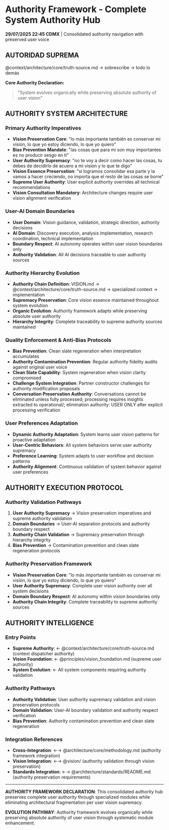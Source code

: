 # Authority Framework - Complete System Authority Hub

**29/07/2025 22:45 CDMX** | Consolidated authority navigation with preserved user voice

## AUTORIDAD SUPREMA
@context/architecture/core/truth-source.md → sobrescribe → todo lo demás

**Core Authority Declaration:**
> "System evolves organically while preserving absolute authority of user vision"

## AUTHORITY SYSTEM ARCHITECTURE

### **Primary Authority Imperatives**
- **Vision Preservation Core**: "lo más importante también es conservar mi visión, lo que yo estoy diciendo, lo que yo quiero"
- **Bias Prevention Mandate**: "las cosas que para mí son muy importantes es no producir sesgo en ti"
- **User Authority Supremacy**: "no te voy a decir como hacer las cosas, tu debes de decidirlo de acuero a mi vision y lo que te digo"
- **Vision Essence Preservation**: "si logramos consolidar esa parte y la vamos a hacer creciendo, no importa que el resto de las cosas se borre"
- **Supreme User Authority**: User explicit authority overrides all technical recommendations
- **Vision Consultation Mandatory**: Architecture changes require user vision alignment verification

### **User-AI Domain Boundaries** 
- **User Domain**: Vision guidance, validation, strategic direction, authority decisions
- **AI Domain**: Discovery execution, analysis implementation, research coordination, technical implementation
- **Boundary Respect**: AI autonomy operates within user vision boundaries only
- **Authority Validation**: All AI decisions traceable to user authority sources

### **Authority Hierarchy Evolution**
- **Authority Chain Definition**: VISION.md → @context/architecture/core/truth-source.md → specialized context → implementation
- **Supremacy Preservation**: Core vision essence maintained throughout system evolution
- **Organic Evolution**: Authority framework adapts while preserving absolute user authority
- **Hierarchy Integrity**: Complete traceability to supreme authority sources maintained

### **Quality Enforcement & Anti-Bias Protocols**
- **Bias Prevention**: Clean slate regeneration when interpretation accumulates
- **Authority Contamination Prevention**: Regular authority fidelity audits against original user voice
- **Clean Slate Capability**: System regeneration when vision clarity compromised
- **Challenge System Integration**: Partner constructor challenges for authority modification proposals
- **Conversation Preservation Authority**: Conversations cannot be eliminated unless fully processed; processing requires insights extracted to operational/; elimination authority: USER ONLY after explicit processing verification

### **User Preferences Adaptation**
- **Dynamic Authority Adaptation**: System learns user vision patterns for proactive adaptation
- **User-Centric Behaviors**: All system behaviors serve user authority supremacy
- **Preference Learning**: System adapts to user workflow and decision patterns
- **Authority Alignment**: Continuous validation of system behavior against user preferences

## AUTHORITY EXECUTION PROTOCOL

### **Authority Validation Pathways**
1. **User Authority Supremacy** → Vision preservation imperatives and supreme authority validation
2. **Domain Boundaries** → User-AI separation protocols and authority boundary respect
3. **Authority Chain Validation** → Supremacy preservation through hierarchy integrity
4. **Bias Prevention** → Contamination prevention and clean slate regeneration protocols

### **Authority Preservation Framework**
- **Vision Preservation Core**: "lo más importante también es conservar mi visión, lo que yo estoy diciendo, lo que yo quiero"
- **User Authority Supremacy**: Complete user vision authority over all system decisions
- **Domain Boundary Respect**: AI autonomy within vision boundaries only
- **Authority Chain Integrity**: Complete traceability to supreme authority sources

## AUTHORITY INTELLIGENCE

### **Entry Points**
- **Supreme Authority**: ← @context/architecture/core/truth-source.md (context dispatcher authority)
- **Vision Foundation**: ← @principles/vision_foundation.md (supreme user authority)
- **System Evolution**: ← All system components requiring authority validation

### **Authority Pathways**
- **Authority Validation**: User authority supremacy validation and vision preservation protocols
- **Domain Validation**: User-AI boundary validation and authority respect verification  
- **Bias Prevention**: Authority contamination prevention and clean slate regeneration

### **Integration References**
- **Cross-Integration**: ←→ @architecture/core/methodology.md (authority framework integration)
- **Vision Integration**: ←→ @vision/ (authority validation through vision preservation)
- **Standards Integration**: ←→ @architecture/standards/README.md (authority preservation requirements)

---

**AUTHORITY FRAMEWORK DECLARATION**: This consolidated authority hub preserves complete user authority through specialized modules while eliminating architectural fragmentation per user vision supremacy.

**EVOLUTION PATHWAY**: Authority framework evolves organically while preserving absolute authority of user vision through systematic module enhancement.
